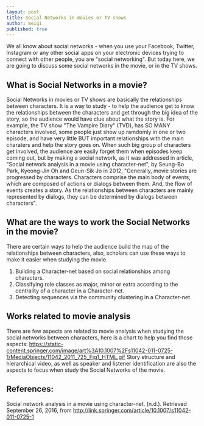 ```yaml
---
layout: post
title: Social Networks in movies or TV shows
author: meiqi
published: true
---
```


We all know about social networks - when you use your Facebook, Twitter, Instagram or any other social apps on your electronic devices trying to connect with other people, you are "social networking". But today here, we are going to discuss some social networks in the movie, or in the TV shows.

## What is Social Networks in a movie?
Social Networks in movies or TV shows are basically the relationships between characters. It is a way to study - to help the audience get to know the relationships between the characters and get through the big idea of the story, so the audience would have clue about what the story is. 
For example, the TV show "The Vampire Diary" (TVD), has SO MANY characters involved, some people just show up ramdomly in one or two episode, and have very little BUT important relationships with the main charaters and help the story goes on. When such big group of characters get involved, the audience are easily forget them when episodes keep coming out, but by making a social network, as it was addressed in article, "Social network analysis in a movie using character-net", by Seung-Bo Park, Kyeong-Jin Oh and Geun-Sik Jo in 2012, "Generally, movie stories are progressed by characters. Characters comprise the main body of events, which are composed of actions or dialogs between them. And, the flow of events creates a story. As the relationships between characters are mainly represented by dialogs, they can be determined by dialogs between characters". 

## What are the ways to work the Social Networks in the movie?
There are certain ways to help the audience build the map of the relationships between characters, also, scholars can use these ways to make it easier when studying the movie.

1. Building a Character-net based on social relationships among characters.
2. Classifying role classes as major, minor or extra according to the centrality of a character in a Character-net.
3. Detecting sequences via the community clustering in a Character-net.


## Works related to movie analysis

There are few aspects are related to movie analysis when studying the social networks between characters, here is a chart to help you find those aspects:
https://static-content.springer.com/image/art%3A10.1007%2Fs11042-011-0725-1/MediaObjects/11042_2011_725_Fig1_HTML.gif
Story structure and hierarchical video, as well as speaker and listener identification are also the aspects to focus when study the Social Networks of the movie.

## References:
Social network analysis in a movie using character-net. (n.d.). Retrieved September 26, 2016, from http://link.springer.com/article/10.1007/s11042-011-0725-1

